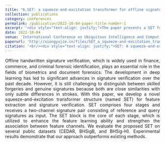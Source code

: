 ```yaml
---
title: "6.SET: a squeeze-and-excitation transformer for offline signature verification"
collection: publications
category: conferences
permalink: /publication/2022-10-04-paper-title-number-1
excerpt: '<div style="text-align: justify;">The paper presents a SET for offline signature verification, using a modified Swin - Transformer and SE module, and it outperforms existing methods on multiple datasets.</div>'
date: 2022-10-04
venue: 'International Conference on Ubiquitous Intelligence and Computing'
paperurl: 'http://xiongyujie.cn/files/SET_a_squeeze-and-excitation_transformer_for_offline_signature_verification.pdf'
citation: '<br/><div style="text-align: justify;">SET: A squeeze-and-excitation transformer for offline signature verification, J.-X. Ren, J. Chen* and Y.-J. Xiong*,in Proceedings of the International Conference on Ubiquitous Intelligence and Computing, (2022) pp. 1812-1816</div>'
---
```


<div style="text-align: justify;">Offline handwritten signature verification, which is widely used in ﬁnance, commerce, and criminal forensic identiﬁcation, plays an essential role in the ﬁelds of biometrics and document forensics. The development in deep learning has led to signiﬁcant advances in signature veriﬁcation over the past decade. However, it is still challenging to distinguish between skilled forgeries and genuine signatures because both are close similarities with only subtle differences in strokes. With this paper, we develop a novel squeeze-and-excitation transformer structure (named SET) for feature extraction and signature veriﬁcation. SET comprises four stages and receives a two-channel signature pair consisting of reference and query signatures as input. The SET block is the core of each stage, which is utilized to enhance the feature learning ability and strengthen the association between feature channels. We evaluate the proposed SET on several public datasets (CEDAR, BHSigB, and BHSig-H). Experimental results demonstrate that our approach outperforms existing methods.</div>

<br/>
